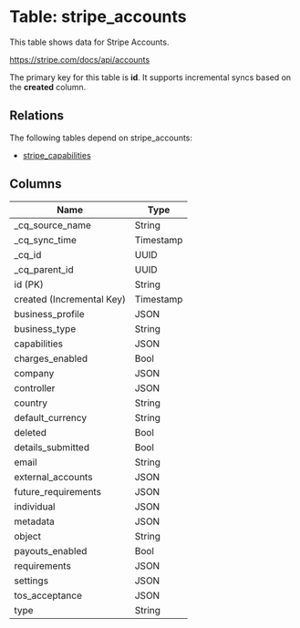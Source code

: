 # Table: stripe_accounts

This table shows data for Stripe Accounts.

https://stripe.com/docs/api/accounts

The primary key for this table is **id**.
It supports incremental syncs based on the **created** column.
## Relations

The following tables depend on stripe_accounts:
  - [stripe_capabilities](stripe_capabilities)

## Columns

| Name          | Type          |
| ------------- | ------------- |
|_cq_source_name|String|
|_cq_sync_time|Timestamp|
|_cq_id|UUID|
|_cq_parent_id|UUID|
|id (PK)|String|
|created (Incremental Key)|Timestamp|
|business_profile|JSON|
|business_type|String|
|capabilities|JSON|
|charges_enabled|Bool|
|company|JSON|
|controller|JSON|
|country|String|
|default_currency|String|
|deleted|Bool|
|details_submitted|Bool|
|email|String|
|external_accounts|JSON|
|future_requirements|JSON|
|individual|JSON|
|metadata|JSON|
|object|String|
|payouts_enabled|Bool|
|requirements|JSON|
|settings|JSON|
|tos_acceptance|JSON|
|type|String|